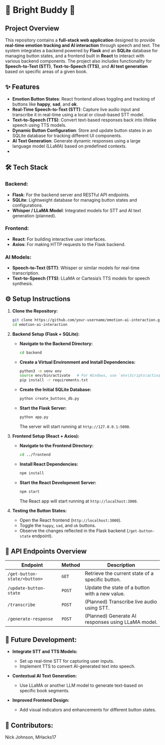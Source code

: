 # **🌟 Bright Buddy 🌟**

## **Project Overview**
This repository contains a **full-stack web application** designed to provide **real-time emotion tracking and AI interaction** through speech and text. The system integrates a backend powered by **Flask** and an **SQLite** database for managing button states, and a frontend built in **React** to interact with various backend components. The project also includes functionality for **Speech-to-Text (STT)**, **Text-to-Speech (TTS)**, and **AI text generation** based on specific areas of a given book.

## **✨ Features**
- **Emotion Button States**: React frontend allows toggling and tracking of buttons like **happy**, **sad**, and **ok**.
- **Real-Time Speech-to-Text (STT)**: Capture live audio input and transcribe it in real-time using a local or cloud-based STT model.
- **Text-to-Speech (TTS)**: Convert text-based responses back into lifelike speech using TTS models.
- **Dynamic Button Configuration**: Store and update button states in an SQLite database for tracking different UI components.
- **AI Text Generation**: Generate dynamic responses using a large language model (LLaMA) based on predefined contexts.
- 
## **🛠️ Tech Stack**

### **Backend:**
- **Flask**: For the backend server and RESTful API endpoints.
- **SQLite**: Lightweight database for managing button states and configurations.
- **Whisper / LLaMA Model**: Integrated models for STT and AI text generation (planned).

### **Frontend:**
- **React**: For building interactive user interfaces.
- **Axios**: For making HTTP requests to the Flask backend.

### **AI Models:**
- **Speech-to-Text (STT)**: Whisper or similar models for real-time transcription.
- **Text-to-Speech (TTS)**: LLaMA or Cartesia’s TTS models for speech synthesis.

## **⚙️ Setup Instructions**

1. **Clone the Repository:**
    ```bash
    git clone https://github.com/your-username/emotion-ai-interaction.git
    cd emotion-ai-interaction
    ```

2. **Backend Setup (Flask + SQLite):**

    - **Navigate to the Backend Directory:**
        ```bash
        cd backend
        ```

    - **Create a Virtual Environment and Install Dependencies:**
        ```bash
        python3 -m venv env
        source env/bin/activate   # For Windows, use `env\Scripts\activate`
        pip install -r requirements.txt
        ```

    - **Create the Initial SQLite Database:**
        ```bash
        python create_buttons_db.py
        ```

    - **Start the Flask Server:**
        ```bash
        python app.py
        ```
        The server will start running at `http://127.0.0.1:5000`.

3. **Frontend Setup (React + Axios):**

    - **Navigate to the Frontend Directory:**
        ```bash
        cd ../frontend
        ```

    - **Install React Dependencies:**
        ```bash
        npm install
        ```

    - **Start the React Development Server:**
        ```bash
        npm start
        ```
        The React app will start running at `http://localhost:3000`.

4. **Testing the Button States:**
   - Open the React frontend (`http://localhost:3000`).
   - Toggle the `happy`, `sad`, and `ok` buttons.
   - Observe the changes reflected in the Flask backend (`/get-button-state` endpoint).

## **🌟 API Endpoints Overview**

| **Endpoint**                         | **Method** | **Description**                                                        |
|--------------------------------------|------------|------------------------------------------------------------------------|
| `/get-button-state/<button>`         | `GET`      | Retrieve the current state of a specific button.                       |
| `/update-button-state`               | `POST`     | Update the state of a button with a new value.                         |
| `/transcribe`                        | `POST`     | (Planned) Transcribe live audio using STT.                             |
| `/generate-response`                 | `POST`     | (Planned) Generate AI responses using LLaMA model.                     |

## **🚀 Future Development:**
- **Integrate STT and TTS Models:**
  - Set up real-time STT for capturing user inputs.
  - Implement TTS to convert AI-generated text into speech.

- **Contextual AI Text Generation:**
  - Use LLaMA or another LLM model to generate text-based on specific book segments.

- **Improved Frontend Design:**
  - Add visual indicators and enhancements for different button states.


## **📜 Contributors:**
Nick Johnson, MHacks17

